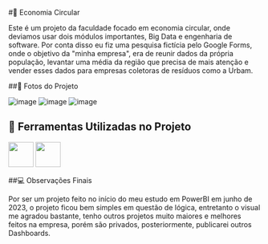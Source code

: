 #🔄 Economia Circular

Este é um projeto da faculdade focado em economia circular, onde deviamos usar dois módulos importantes,
Big Data e engenharia de software.
Por conta disso eu fiz uma pesquisa fictícia pelo Google Forms, onde o objetivo da "minha empresa", era de reunir dados da própria população,
levantar uma média da região que precisa de mais atenção e vender esses dados para empresas coletoras de resíduos como a Urbam.

##📸 Fotos do Projeto

![image](https://github.com/viladavi6/sjc-limpeza-faculdade/assets/158050165/b7792e6e-d35e-4e46-9ada-b93ef718b47b)
![image](https://github.com/viladavi6/sjc-limpeza-faculdade/assets/158050165/7c0bc91b-f5be-41fa-989d-90666a332218)
![image](https://github.com/viladavi6/sjc-limpeza-faculdade/assets/158050165/9572f46f-8a3e-4935-b384-1d2a11918d77)

## 🔗 Ferramentas Utilizadas no Projeto

<div>
  <img width="50px" lang="50px" src="https://cdn.jsdelivr.net/gh/devicons/devicon@latest/icons/figma/figma-original.svg" />
  <img width="50px" lang="50px" src="https://upload.wikimedia.org/wikipedia/commons/thumb/c/cf/New_Power_BI_Logo.svg/1200px-New_Power_BI_Logo.svg.png" />
</div>

##💻 Observações Finais

Por ser um projeto feito no início do meu estudo em PowerBI em junho de 2023, o projeto ficou bem simples em questão de lógica,
entretanto o visual me agradou bastante, tenho outros projetos muito maiores e melhores feitos na empresa, porém são privados, posteriormente,
publicarei outros Dashboards.
